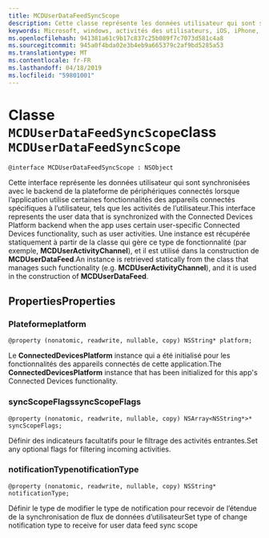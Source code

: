 ```yaml
---
title: MCDUserDataFeedSyncScope
description: Cette classe représente les données utilisateur qui sont synchronisées avec le backend de la plateforme de périphériques connectés lorsque l’application utilise certaines fonctionnalités de périphériques spécifiques à l’utilisateur.
keywords: Microsoft, windows, activités des utilisateurs, iOS, iPhone, objectiveC, les appareils, Project Rome connectés
ms.openlocfilehash: 941381a61c9b17c837c25b089f7c7073d581c4a8
ms.sourcegitcommit: 945a0f4bda02e3b4eb9a665379c2af9bd5285a53
ms.translationtype: MT
ms.contentlocale: fr-FR
ms.lasthandoff: 04/18/2019
ms.locfileid: "59801001"
---
```

# <a name="class-mcduserdatafeedsyncscope"></a><span data-ttu-id="17ec8-104">Classe `MCDUserDataFeedSyncScope`</span><span class="sxs-lookup"><span data-stu-id="17ec8-104">class `MCDUserDataFeedSyncScope`</span></span>

```
@interface MCDUserDataFeedSyncScope : NSObject
```
 <span data-ttu-id="17ec8-105">Cette interface représente les données utilisateur qui sont synchronisées avec le backend de la plateforme de périphériques connectés lorsque l’application utilise certaines fonctionnalités des appareils connectés spécifiques à l’utilisateur, tels que les activités de l’utilisateur.</span><span class="sxs-lookup"><span data-stu-id="17ec8-105">This interface represents the user data that is synchronized with the Connected Devices Platform backend when the app uses certain user-specific Connected Devices functionality, such as user activities.</span></span> <span data-ttu-id="17ec8-106">Une instance est récupérée statiquement à partir de la classe qui gère ce type de fonctionnalité (par exemple, **MCDUserActivityChannel**), et il est utilisé dans la construction de **MCDUserDataFeed**.</span><span class="sxs-lookup"><span data-stu-id="17ec8-106">An instance is retrieved statically from the class that manages such functionality (e.g. **MCDUserActivityChannel**), and it is used in the construction of **MCDUserDataFeed**.</span></span>

## <a name="properties"></a><span data-ttu-id="17ec8-107">Properties</span><span class="sxs-lookup"><span data-stu-id="17ec8-107">Properties</span></span>

### <a name="platform"></a><span data-ttu-id="17ec8-108">Plateforme</span><span class="sxs-lookup"><span data-stu-id="17ec8-108">platform</span></span>
`@property (nonatomic, readwrite, nullable, copy) NSString* platform;`

<span data-ttu-id="17ec8-109">Le **ConnectedDevicesPlatform** instance qui a été initialisé pour les fonctionnalités des appareils connectés de cette application.</span><span class="sxs-lookup"><span data-stu-id="17ec8-109">The **ConnectedDevicesPlatform** instance that has been initialized for this app's Connected Devices functionality.</span></span>

### <a name="syncscopeflags"></a><span data-ttu-id="17ec8-110">syncScopeFlags</span><span class="sxs-lookup"><span data-stu-id="17ec8-110">syncScopeFlags</span></span>
`@property (nonatomic, readwrite, nullable, copy) NSArray<NSString*>* syncScopeFlags;`

<span data-ttu-id="17ec8-111">Définir des indicateurs facultatifs pour le filtrage des activités entrantes.</span><span class="sxs-lookup"><span data-stu-id="17ec8-111">Set any optional flags for filtering incoming activities.</span></span>

### <a name="notificationtype"></a><span data-ttu-id="17ec8-112">notificationType</span><span class="sxs-lookup"><span data-stu-id="17ec8-112">notificationType</span></span>
`@property (nonatomic, readwrite, nullable, copy) NSString* notificationType;`

<span data-ttu-id="17ec8-113">Définir le type de modifier le type de notification pour recevoir de l’étendue de la synchronisation de flux de données d’utilisateur</span><span class="sxs-lookup"><span data-stu-id="17ec8-113">Set type of change notification type to receive for user data feed sync scope</span></span>

```